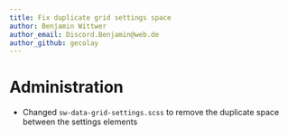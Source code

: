 ```yaml
---
title: Fix duplicate grid settings space
author: Benjamin Wittwer
author_email: Discord.Benjamin@web.de
author_github: gecolay
---
```

# Administration
* Changed `sw-data-grid-settings.scss` to remove the duplicate space between the settings elements
